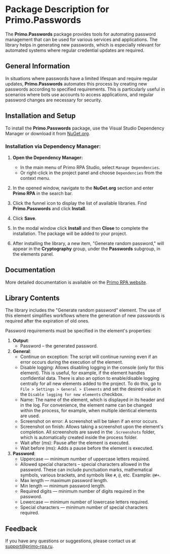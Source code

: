 # Package Description for Primo.Passwords

The **Primo.Passwords** package provides tools for automating password management that can be used for various services and applications. The library helps in generating new passwords, which is especially relevant for automated systems where regular credential updates are required.

## General Information

In situations where passwords have a limited lifespan and require regular updates, **Primo.Passwords** automates this process by creating new passwords according to specified requirements. This is particularly useful in scenarios where bots use accounts to access applications, and regular password changes are necessary for security.

## Installation and Setup

To install the **Primo.Passwords** package, use the Visual Studio Dependency Manager or download it from [NuGet.org](https://www.nuget.org/).

### Installation via Dependency Manager:

1. **Open the Dependency Manager:**
   - In the main menu of Primo RPA Studio, select `Manage Dependencies`.
   - Or right-click in the project panel and choose `Dependencies` from the context menu.

2. In the opened window, navigate to the **NuGet.org** section and enter **Primo RPA** in the search bar.

3. Click the funnel icon to display the list of available libraries. Find **Primo.Passwords** and click **Install**.

4. Click **Save**.

5. In the modal window click **Install** and then **Close** to complete the installation. The package will be added to your project.

6. After installing the library, a new item, "Generate random password," will appear in the **Cryptography** group, under the **Passwords** subgroup, in the elements panel.

## Documentation

More detailed documentation is available on the [Primo RPA website](https://docs.primo-rpa.com).

## Library Contents

The library includes the "Generate random password" element. The use of this element simplifies workflows where the generation of new passwords is required after the expiration of old ones.

Password requirements must be specified in the element's properties:

1. **Output**:
   - Password – the generated password.
2. **General**:
   - Continue on exception: The script will continue running even if an error occurs during the execution of the element.
   - Disable logging: Allows disabling logging in the console (only for this element). This is useful, for example, if the element handles confidential data. There is also an option to enable/disable logging centrally for all new elements added to the project. To do this, go to `File > Settings > General > Elements` and set the desired value in the `Disable logging for new elements` checkbox.
   - Name: The name of the element, which is displayed in its header and in the log. For convenience, the element name can be changed within the process, for example, when multiple identical elements are used.
   - Screenshot on error: A screenshot will be taken if an error occurs.
   - Screenshot on finish: Allows taking a screenshot upon the element's completion. All screenshots are saved in the `.Screenshots` folder, which is automatically created inside the process folder.
   - Wait after (ms): Pause after the element is executed.
   - Wait before (ms): Adds a pause before the element is executed.
3. **Password**:
   - Uppercase — minimum number of uppercase letters required.
   - Allowed special characters – special characters allowed in the password. These can include punctuation marks, mathematical symbols, various brackets, and symbols like `#`, `@`, etc. Example: `@#+`.
   - Max length — maximum password length.
   - Min length — minimum password length.
   - Required digits — minimum number of digits required in the password.
   - Lowercase — minimum number of lowercase letters required.
   - Special characters — minimum number of special characters required.

## Feedback

If you have any questions or suggestions, please contact us at [support@primo-rpa.ru](mailto:support@primo-rpa.ru).
